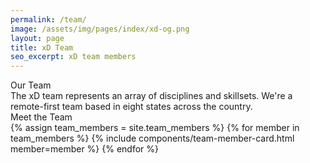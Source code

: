 ```yaml
---
permalink: /team/
image: /assets/img/pages/index/xd-og.png
layout: page
title: xD Team
seo_excerpt: xD team members
---
```

<div class="page-bios">
  <div class="grid-container">
    <div class="grid-row">
      <div class="tablet:grid-col-5">
        <section class="mission">
          <div class="grid-container">
            <div class="breadcrumb">Our Team</div>
            <div>The xD team represents an array of disciplines and skillsets. We're a remote-first team based in eight states across the country.</div>
          </div>
        </section>
      </div>
      <div class="tablet:grid-col-7">
        <section>
          <div id="team-map"></div>
        </section>
      </div>
  </div>

  <section class="bios-content">
    <div class="grid-container">
      <div class="breadcrumb">Meet the Team</div>
      <div class="grid-row grid-gap-lg">
        {% assign team_members = site.team_members %}
        {% for member in team_members %}
          {% include components/team-member-card.html member=member %}
        {% endfor %}
      </div>
    </div>
  </section>
</div>

<script src="https://d3js.org/d3-selection.v1.min.js"></script>
<script src="https://d3js.org/d3-array.v1.min.js"></script>
<script src="https://d3js.org/d3-geo.v1.min.js"></script>
<script src="https://unpkg.com/topojson@3.0.2/dist/topojson.min.js"></script>
<script src="{{ site.baseurl }}/helpers/albersUsaPr.js"></script>
<script src="{{ site.baseurl }}/helpers/states.js"></script>
<script>
  const feature = topojson.feature(states, states.objects.states_20m_2017);
  const projection = d3.geoAlbersUsaPr();
  const path = d3.geoPath().projection(projection);
  const container = d3.select("#team-map");
  const aspect_ratio = 0.582;
  let width;
  let height;
  const svg = container.append("svg");
  const stateIds = ["CA", "MD", "MA", "MO", "NY", "PA", "VA", "WA"]

  const paths_states = svg.selectAll(".state")
      .data(feature.features)
    .enter().append("path")
      .attr("class", "state")
      .attr('class', function(d) {
          return stateIds.includes(d.properties["STUSPS"]) ? "team-state" : "state";
      });

  draw();

  window.addEventListener("resize", draw);

  function draw(){
    width = container.node().getBoundingClientRect().width;
    height = width * aspect_ratio > window.innerHeight ? window.innerHeight : width * aspect_ratio;
    svg
        .attr("width", width)
        .attr("height", height);
    fitSize([width, height], feature);
    paths_states.attr("d", path);

    d3.select
  }

  function fitSize(size, object){
    const width = size[0];
    const height = size[1];

    projection
        .scale(1)
        .translate([0, 0]);

    const b = path.bounds(object);
    const s = 1 / Math.max((b[1][0] - b[0][0]) / width, (b[1][1] - b[0][1]) / height);
    const t = [(width - s * (b[1][0] + b[0][0])) / 2, (height - s * (b[1][1] + b[0][1])) / 2];

    projection
        .scale(s)
        .translate(t);
  }
</script>
